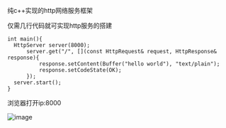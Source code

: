 纯c++实现的http网络服务框架

仅需几行代码就可实现http服务的搭建

```
int main(){
  HttpServer server(8000);
      server.get("/", [](const HttpRequest& request, HttpResponse& response){
          response.setContent(Buffer("hello world"), "text/plain");
          response.setCodeState(OK);
      });
  server.start();
}
```

浏览器打开ip:8000

![image](https://user-images.githubusercontent.com/44738662/229850183-e64bd4d0-fccf-4e7e-8b85-ad7cd47199e5.png)
